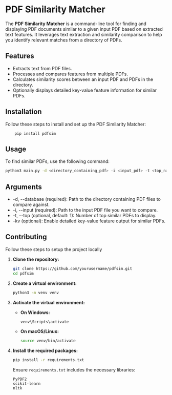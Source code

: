 # PDF Similarity Matcher

The **PDF Similarity Matcher** is a command-line tool for finding and displaying PDF documents similar to a given input PDF based on extracted text features. It leverages text extraction and similarity comparison to help you identify relevant matches from a directory of PDFs.

## Features

- Extracts text from PDF files.
- Processes and compares features from multiple PDFs.
- Calculates similarity scores between an input PDF and PDFs in the directory.
- Optionally displays detailed key-value feature information for similar PDFs.

## Installation

Follow these steps to install and set up the PDF Similarity Matcher:

```
    pip install pdfsim
```

## Usage

To find similar PDFs, use the following command:

```bash
python3 main.py -d <directory_containing_pdf> -i <input_pdf> -t <top_n> [-kv]
```

## Arguments
- -d, --database (required): Path to the directory containing PDF files to compare against.
- -i, --input (required): Path to the input PDF file you want to compare.
- -t, --top (optional, default: 1): Number of top similar PDFs to display.
- -kv (optional): Enable detailed key-value feature output for similar PDFs.

## Contributing

Follow these steps to setup the project locally

1. **Clone the repository:**

    ```bash
    git clone https://github.com/yourusername/pdfsim.git
    cd pdfsim
    ```

2. **Create a virtual environment:**

    ```bash
    python3 -m venv venv
    ```

3. **Activate the virtual environment:**

    - **On Windows:**

      ```bash
      venv\Scripts\activate
      ```

    - **On macOS/Linux:**

      ```bash
      source venv/bin/activate
      ```

4. **Install the required packages:**

    ```bash
    pip install -r requirements.txt
    ```

    Ensure `requirements.txt` includes the necessary libraries:

    ```
    PyPDF2
    scikit-learn
    nltk
    ```


